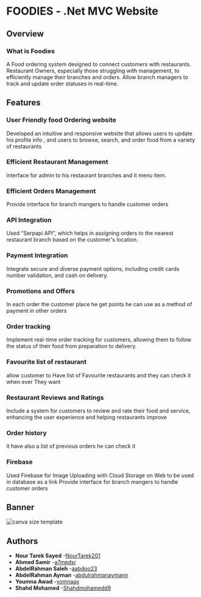 # FOODIES - .Net MVC Website
## Overview
### What is Foodies
A Food ordering system designed to connect customers with restaurants.
Restaurant Owners, especially those struggling with management, to efficiently manage their branches and orders.
Allow branch managers to track and update order statuses in real-time.

## Features
### User Friendly food Ordering website
Developed an intuitive and responsive website that allows users to update his profile info , and  users to browse, search, and order food from a variety of restaurants

### Efficient Restaurant Management 
interface for admin to his restaurant branches and it menu item.

### Efficient Orders Management
Provide interface for branch mangers to handle customer orders

### API Integration 
Used “Serpapi API”, which helps in assigning orders to the nearest restaurant branch based on the customer's location.

### Payment Integration
Integrate secure and diverse payment options, including credit cards number validation, and cash on delivery.

### Promotions and Offers
In each order the customer place he get points he can use as a method of payment in other orders

### Order tracking
Implement real-time order tracking for customers, allowing them to follow the status of their food from preparation to delivery.


### Favourite list of restaurant
allow customer to Have list of Favourite restaurants and they can check it when ever They want

### Restaurant Reviews and Ratings
Include a system for customers to review and rate their food and service, enhancing the user experience and helping restaurants improve

### Order history
it have also a list of previous orders he can check it

### Firebase 
Used Firebase for Image Uploading with Cloud Storage on Web to be used in database as  a link
Provide interface for branch mangers to handle customer orders




## Banner
![canva size template](https://github.com/user-attachments/assets/006b9a92-d45d-40fc-9dcb-4d322f6afc89)




## Authors
* **Nour Tarek Sayed**         -[NourTarek201](https://github.com/NourTarek201)
* **Ahmed Samir**              -[a7medsr](https://github.com/a7medsr)
* **AbdelRahman Saleh**        -[aabdoo23](https://github.com/aabdoo23)
* **AbdelRahman Ayman**        -[abdulrahmanaymann](https://github.com/abdulrahmanaymann)
* **Youmna Awad**              -[yomnaax](https://github.com/yomnaax)
* **Shahd Mohamed**            -[Shahdmohamedd9](https://github.com/Shahdmohamedd9)

